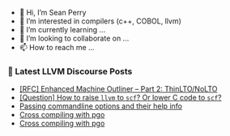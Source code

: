 - 👋 Hi, I’m Sean Perry
- 👀 I’m interested in compilers (c++, COBOL, llvm)
- 🌱 I’m currently learning ...
- 💞️ I’m looking to collaborate on ...
- 📫 How to reach me ...

<!---
s66perry/s66perry is a ✨ special ✨ repository because its `README.md` (this file) appears on your GitHub profile.
You can click the Preview link to take a look at your changes.
--->
### 📕 Latest LLVM Discourse Posts

<!-- DISCOURSE-LLVM:START -->
- [[RFC] Enhanced Machine Outliner – Part 2: ThinLTO/NoLTO](https://discourse.llvm.org/t/rfc-enhanced-machine-outliner-part-2-thinlto-nolto/78753#post_16)
- [[Question] How to raise `llvm` to `scf`? Or lower C code to `scf`?](https://discourse.llvm.org/t/question-how-to-raise-llvm-to-scf-or-lower-c-code-to-scf/82741#post_3)
- [Passing commandline options and their help info](https://discourse.llvm.org/t/passing-commandline-options-and-their-help-info/82753#post_1)
- [Cross compiling with pgo](https://discourse.llvm.org/t/cross-compiling-with-pgo/82714#post_4)
- [Cross compiling with pgo](https://discourse.llvm.org/t/cross-compiling-with-pgo/82714#post_3)
<!-- DISCOURSE-LLVM:END -->
